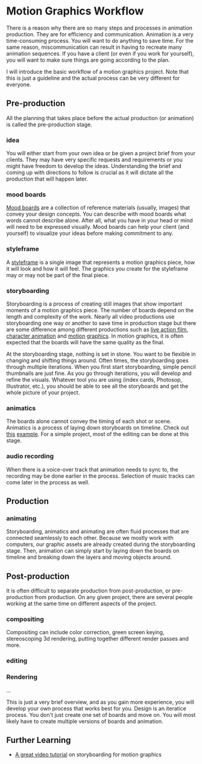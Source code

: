 # Motion Graphics Workflow

There is a reason why there are so many steps and processes in animation production. They are for efficiency and communication. Animation is a very time-consuming process. You will want to do anything to save time. For the same reason, miscommunication can result in having to recreate many animation sequences. If you have a client (or even if you work for yourself), you will want to make sure things are going according to the plan. 

I will introduce the basic workflow of a motion graphics project. Note that this is just a guideline and the actual process can be very different for everyone.

## Pre-production
All the planning that takes place before the actual production (or animation) is called the pre-production stage.

### idea
You will either start from your own idea or be given a project brief from your clients. They may have very specific requests and requirements or you might have freedom to develop the ideas. Understanding the brief and coming up with directions to follow is crucial as it will dictate all the production that will happen later.

### mood boards
[Mood boards](http://www.creativebloq.com/graphic-design/mood-boards-812470) are a collection of reference materials (usually, images) that convey your design concepts. You can describe with mood boards what words cannot describe alone. After all, what you have in your head or mind will need to be expressed visually. Mood boards can help your client (and yourself) to visualize your ideas before making commitment to any.

### styleframe
A [styleframe](https://vimeo.com/25724900) is a single image that represents a motion graphics piece, how it will look and how it will feel. The graphics you create for the styleframe may or may not be part of the final piece. 

### storyboarding
Storyboarding is a process of creating still images that show important moments of a motion graphics piece. The number of boards depend on the length and complexity of the work. Nearly all video productions use storyboarding one way or another to save time in production stage but there are some difference among different productions such as [live action film](https://www.google.com/search?q=live+action+film+storyboards&source=lnms&tbm=isch&sa=X&ved=0ahUKEwjJhvqH9_rOAhXI4iYKHSfWB_oQ_AUICCgB&biw=1280&bih=726&dpr=2), [character animation](https://www.google.com/search?q=pixar+storyboards&source=lnms&tbm=isch&sa=X&ved=0ahUKEwjgle709vrOAhUIVyYKHRLDDOUQ_AUICCgB&biw=1280&bih=726&dpr=2) and [motion](http://jwong.tv/) [graphics](http://ashthorp.com/). In motion graphics, it is often expected that the boards will have the same quality as the final.

At the storyboarding stage, nothing is set in stone. You want to be flexible in changing and shifting things around. Often times, the storyboarding goes through multiple iterations. When you first start storyboarding, simple pencil thumbnails are just fine. As you go through iterations, you will develop and refine the visuals. Whatever tool you are using (index cards, Photosop, Illustrator, etc.), you should be able to see all the storyboards and get the whole picture of your project.

### animatics
The boards alone cannot convey the timing of each shot or scene. Animatics is a process of laying down storyboards on timeline. Check out [this](https://vimeo.com/151327502) [example](https://vimeo.com/96559752). For a simple project, most of the editing can be done at this stage.

### audio recording
When there is a voice-over track that animation needs to sync to, the recording may be done earlier in the process. Selection of music tracks can come later in the process as well.




## Production

### animating
Storyboarding, animatics and animating are often fluid processes that are connected seamlessly to each other. Because we mostly work with computers, our graphic assets are already created during the storyboarding stage. Then, animation can simply start by laying down the boards on timeline and breaking down the layers and moving objects around.




## Post-production
It is often difficult to separate production from post-production, or pre-production from production. On any given project, there are several people working at the same time on different aspects of the project.

### compositing
Compositing can include color correction, green screen keying, stereoscoping 3d rendering, putting together different render passes and more.

### editing

### Rendering
...


This is just a very brief overview, and as you gain more experience, you will develop your own process that works best for you. Design is an iteratice process. You don't just create one set of boards and move on. You will most likely have to create multiple versions of boards and animation.

## Further Learning
- [A great video tutorial](http://motionographer.com/2014/07/18/best-tutorial-ever/) on storyboarding for motion graphics

